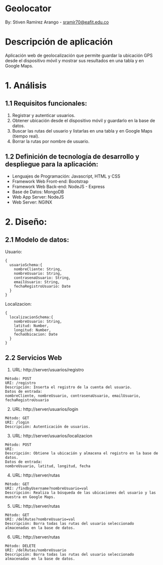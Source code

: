 # Geolocator

By: Stiven Ramírez Arango - sramir70@eafit.edu.co

# Descripción de aplicación

Aplicación web de geolocalización que permite guardar la ubicación GPS desde el dispositivo móvil y
mostrar sus resultados en una tabla y en Google Maps.

# 1. Análisis

## 1.1 Requisitos funcionales:

1. Registrar y autenticar usuarios.
2. Obtener ubicación desde el dispositivo móvil y guardarlo en la base de datos.
3. Buscar las rutas del usuario y listarlas en una tabla y en Google Maps (tiempo real).
4. Borrar la rutas por nombre de usuario.

## 1.2 Definición de tecnología de desarrollo y despliegue para la aplicación:

* Lenguajes de Programación: Javascript, HTML y CSS
* Framework Web Front-end: Bootstrap
* Framework Web Back-end: NodeJS - Express
* Base de Datos: MongoDB
* Web App Server: NodeJS
* Web Server: NGINX

# 2. Diseño:

## 2.1 Modelo de datos:

  Usuario:

    {
      usuarioSchema:{
        nombreCliente: String, 
        nombreUsuario: String, 
        contrasenaUsuario: String, 
        emailUsuario: String,
        fechaRegistroUsuario: Date 
      }
    }

  Localizacion:

    {
      localizacionSchema:{
        nombreUsuario: String, 
        latitud: Number, 
        longitud: Number, 
        fechaUbicacion: Date
      }
    }

## 2.2 Servicios Web

  1. URL: http://server/usuarios/registro

    Método: POST
    URI: /registro
    Descripción: Inserta el registro de la cuenta del usuario.
    Datos de entrada:
    nombreCliente, nombreUsuario, contrasenaUsuario, emailUsuario, fechaRegistroUsuario

  2. URL: http://server/usuarios/login

    Método: GET
    URI: /login
    Descripción: Autenticación de usuarios.

  3. URL: http://server/usuarios/localizacion

    Método: POST
    URI:
    Descripción: Obtiene la ubicación y almacena el registro en la base de datos.
    Datos de entrada:
    nombreUsuario, latitud, longitud, fecha

  4. URL: http://server/rutas

    Método: GET
    URI: /findbyUsername?nombreUsuario=val
    Descripción: Realiza la búsqueda de las ubicaciones del usuario y las muestra en Google Maps.

  5. URL: http://server/rutas

    Método: GET
    URI: /delRutas?nombreUsuario=val
    Descripción: Borra todas las rutas del usuario seleccionado almacenadas en la base de datos.

  6. URL: http://server/rutas

    Método: DELETE
    URI: /delRutas/nombreUsuario
    Descripción: Borra todas las rutas del usuario seleccionado almacenadas en la base de datos.